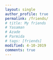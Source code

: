 ```yaml
---
layout: single
author_profile: true
permalink: /friends/
# title: My friends
# Yasaman
# Azade
# Parmida
# tags: [friends]
modified: 4-10-2019
comments: true
---
```


